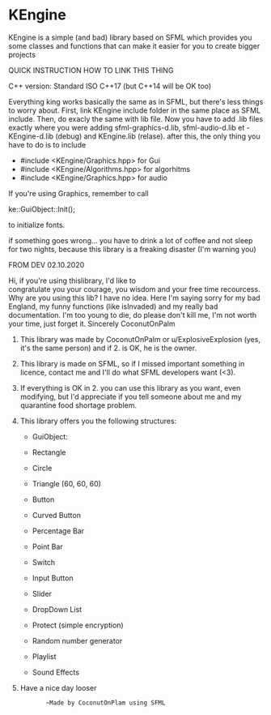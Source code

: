 # KEngine
KEngine is a simple (and bad) library based on SFML which provides you some classes and functions that can make it easier for you to create bigger projects

QUICK INSTRUCTION HOW TO LINK THIS THING

C++ version: Standard ISO C++17 (but C++14 will be OK too)

Everything king works basically the same as in SFML, but there's
less things to worry about. First, link KEngine include
folder in the same place as SFML include. Then, do exacly
the same with lib file. Now you have to add .lib files
exactly where you were adding sfml-graphics-d.lib,
sfml-audio-d.lib et  -  KEngine-d.lib (debug) and
KEngine.lib (relase). after this, the only thing you have to
do is to include
 * #include <KEngine/Graphics.hpp> for Gui
 * #include <KEngine/Algorithms.hpp> for algorhitms
 * #include <KEngine/Graphics.hpp> for audio

If you're using Graphics, remember to call

ke::GuiObject::Init();

to initialize fonts.

if something goes wrong... you have to drink a lot of
coffee and not sleep for two nights, because this
library is a freaking disaster (I'm warning you)


FROM DEV                                            02.10.2020	

  Hi, if you're using thislibrary, I'd like to	
  congratulate you your courage, you wisdom and your free time recourcess.	
  Why are you using this lib? I have no idea. Here I'm saying
  sorry for my bad England, my funny functions (like isInvaded)	
  and my really bad documentation. I'm too young to die, do please 
  don't kill me, I'm not worth your time, just forget it.
   Sincerely
  CoconutOnPalm


  1. This library was made by CoconutOnPalm or
     u/ExplosiveExplosion (yes, it's the same person) and if 2.
     is OK, he is the owner.

  2. This library is made on SFML, so if I missed important
     something in licence, contact me and I'll do what SFML
     developers want (<3).

  3. If everything is OK in 2. you can use this library as
     you want, even modifying, but I'd appreciate if you
     tell someone about me and my quarantine food shortage
     problem.


  4. This library offers you the following structures:

     * GuiObject:

      - Rectangle

      - Circle

      - Triangle (60, 60, 60)

      - Button

      - Curved Button

      - Percentage Bar

      - Point Bar

      - Switch

      - Input Button

      - Slider

     * DropDown List

     * Protect (simple encryption)

     * Random number generator

     * Playlist

     * Sound Effects


  5. Have a nice day looser


				~Made by CoconutOnPlam using SFML	
